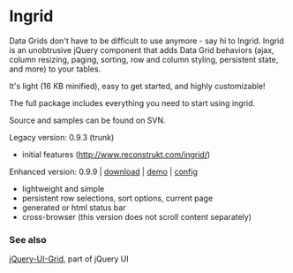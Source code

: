 # Ingrid #
Data Grids don't have to be difficult to use anymore - say hi to Ingrid.
Ingrid is an unobtrusive jQuery component that adds Data Grid behaviors (ajax, column resizing, paging, sorting, row and column styling, persistent state, and more) to your tables.

It's light (16 KB minified), easy to get started, and highly customizable!

The full package includes everything you need to start using ingrid.

Source and samples can be found on SVN.

Legacy version: 0.9.3 (trunk)
  * initial features (http://www.reconstrukt.com/ingrid/)

Enhanced version: 0.9.9 |
[download](http://jq-ingrid.googlecode.com/files/jquery.ingrid-0.9.9-min.js) |
[demo](http://www.inisos.com/ingrid/demo/) |
[config](http://code.google.com/p/jq-ingrid/wiki/Parameters)
  * lightweight and simple
  * persistent row selections, sort options, current page
  * generated or html status bar
  * cross-browser
(this version does not scroll content separately)

### See also ###
[jQuery-UI-Grid](http://wiki.jqueryui.com/w/page/34246941/Grid), part of jQuery UI